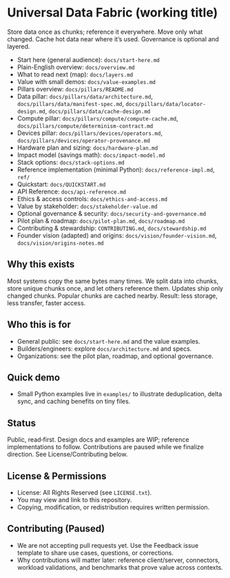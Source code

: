 # Universal Data Fabric (working title)

Store data once as chunks; reference it everywhere. Move only what changed. Cache hot data near where it’s used. Governance is optional and layered.

- Start here (general audience): `docs/start-here.md`
- Plain-English overview: `docs/overview.md`
- What to read next (map): `docs/layers.md`
- Value with small demos: `docs/value-examples.md`
- Pillars overview: `docs/pillars/README.md`
- Data pillar: `docs/pillars/data/architecture.md`, `docs/pillars/data/manifest-spec.md`, `docs/pillars/data/locator-design.md`, `docs/pillars/data/cache-design.md`
- Compute pillar: `docs/pillars/compute/compute-cache.md`, `docs/pillars/compute/determinism-contract.md`
- Devices pillar: `docs/pillars/devices/operators.md`, `docs/pillars/devices/operator-provenance.md`
- Hardware plan and sizing: `docs/hardware-plan.md`
- Impact model (savings math): `docs/impact-model.md`
- Stack options: `docs/stack-options.md`
- Reference implementation (minimal Python): `docs/reference-impl.md`, `ref/`
- Quickstart: `docs/QUICKSTART.md`
- API Reference: `docs/api-reference.md`
- Ethics & access controls: `docs/ethics-and-access.md`
- Value by stakeholder: `docs/stakeholder-value.md`
- Optional governance & security: `docs/security-and-governance.md`
- Pilot plan & roadmap: `docs/pilot-plan.md`, `docs/roadmap.md`
- Contributing & stewardship: `CONTRIBUTING.md`, `docs/stewardship.md`
- Founder vision (adapted) and origins: `docs/vision/founder-vision.md`, `docs/vision/origins-notes.md`

## Why this exists
Most systems copy the same bytes many times. We split data into chunks, store unique chunks once, and let others reference them. Updates ship only changed chunks. Popular chunks are cached nearby. Result: less storage, less transfer, faster access.

## Who this is for
- General public: see `docs/start-here.md` and the value examples.
- Builders/engineers: explore `docs/architecture.md` and specs.
- Organizations: see the pilot plan, roadmap, and optional governance.

## Quick demo
- Small Python examples live in `examples/` to illustrate deduplication, delta sync, and caching benefits on tiny files.

## Status
Public, read‑first. Design docs and examples are WIP; reference implementations to follow. Contributions are paused while we finalize direction. See License/Contributing below.

## License & Permissions
- License: All Rights Reserved (see `LICENSE.txt`).
- You may view and link to this repository.
- Copying, modification, or redistribution requires written permission.

## Contributing (Paused)
- We are not accepting pull requests yet. Use the Feedback issue template to share use cases, questions, or corrections.
- Why contributions will matter later: reference client/server, connectors, workload validations, and benchmarks that prove value across contexts.
